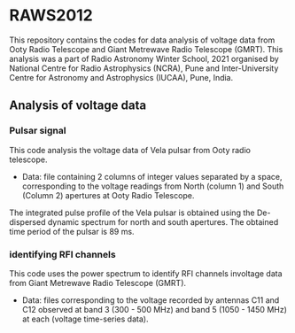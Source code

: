 # RAWS2012
This repository contains the codes for data analysis of voltage data from Ooty Radio Telescope and Giant Metrewave Radio Telescope (GMRT). This analysis was a part of Radio Astronomy Winter School, 2021 organised by National Centre for Radio Astrophysics (NCRA), Pune and Inter-University Centre for Astronomy and Astrophysics (IUCAA), Pune, India.

## Analysis of voltage data

### Pulsar signal 
This code analysis the voltage data of Vela pulsar from Ooty radio telescope. 

* Data: file containing 2 columns of integer values separated by a space, corresponding to the voltage readings from North (column 1) and South (Column 2) apertures at Ooty Radio Telescope.
  
The integrated pulse profile of the Vela pulsar is obtained using the De-dispersed dynamic spectrum for north and south apertures. The obtained time period of the pulsar is 89 ms.

### identifying RFI channels
This code uses the power spectrum to identify RFI channels involtage data from Giant Metrewave Radio Telescope (GMRT).

* Data: files corresponding to the voltage recorded by antennas C11 and C12 observed at band 3 (300 - 500 MHz) and band 5 (1050 - 1450 MHz) at each (voltage time-series data).
